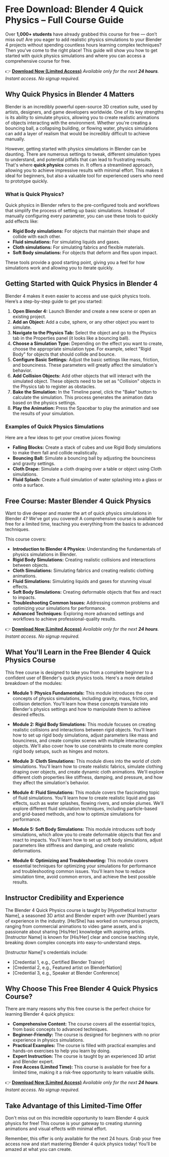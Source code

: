 # Free Download: Blender 4 Quick Physics – Full Course Guide

Over **1,000+ students** have already grabbed this course for free — don’t miss out!
Are you eager to add realistic physics simulations to your Blender 4 projects without spending countless hours learning complex techniques? Then you've come to the right place! This guide will show you how to get started with quick physics simulations and where you can access a comprehensive course for free.

👉 **[Download Now (Limited Access)](https://udemywork.com/blender4-quick-physics)**
_Available only for the next **24 hours**. Instant access. No signup required._

## Why Quick Physics in Blender 4 Matters

Blender is an incredibly powerful open-source 3D creation suite, used by artists, designers, and game developers worldwide. One of its key strengths is its ability to simulate physics, allowing you to create realistic animations of objects interacting with the environment. Whether you're creating a bouncing ball, a collapsing building, or flowing water, physics simulations can add a layer of realism that would be incredibly difficult to achieve manually.

However, getting started with physics simulations in Blender can be daunting. There are numerous settings to tweak, different simulation types to understand, and potential pitfalls that can lead to frustrating results. That's where **quick physics** comes in. It offers a streamlined approach, allowing you to achieve impressive results with minimal effort. This makes it ideal for beginners, but also a valuable tool for experienced users who need to prototype quickly.

### What is Quick Physics?

Quick physics in Blender refers to the pre-configured tools and workflows that simplify the process of setting up basic simulations. Instead of manually configuring every parameter, you can use these tools to quickly add effects like:

*   **Rigid Body simulations:** For objects that maintain their shape and collide with each other.
*   **Fluid simulations:** For simulating liquids and gases.
*   **Cloth simulations:** For simulating fabrics and flexible materials.
*   **Soft Body simulations:** For objects that deform and flex upon impact.

These tools provide a good starting point, giving you a feel for how simulations work and allowing you to iterate quickly.

## Getting Started with Quick Physics in Blender 4

Blender 4 makes it even easier to access and use quick physics tools. Here’s a step-by-step guide to get you started:

1.  **Open Blender 4:** Launch Blender and create a new scene or open an existing project.
2.  **Add an Object:** Add a cube, sphere, or any other object you want to simulate.
3.  **Navigate to the Physics Tab:** Select the object and go to the Physics tab in the Properties panel (it looks like a bouncing ball).
4.  **Choose a Simulation Type:** Depending on the effect you want to create, choose the appropriate simulation type. For example, select "Rigid Body" for objects that should collide and bounce.
5.  **Configure Basic Settings:** Adjust the basic settings like mass, friction, and bounciness. These parameters will greatly affect the simulation's behavior.
6.  **Add Collision Objects:** Add other objects that will interact with the simulated object. These objects need to be set as "Collision" objects in the Physics tab to register as obstacles.
7.  **Bake the Simulation:** In the Timeline panel, click the "Bake" button to calculate the simulation. This process generates the animation data based on the physics settings.
8.  **Play the Animation:** Press the Spacebar to play the animation and see the results of your simulation.

### Examples of Quick Physics Simulations

Here are a few ideas to get your creative juices flowing:

*   **Falling Blocks:** Create a stack of cubes and use Rigid Body simulations to make them fall and collide realistically.
*   **Bouncing Ball:** Simulate a bouncing ball by adjusting the bounciness and gravity settings.
*   **Cloth Drape:** Simulate a cloth draping over a table or object using Cloth simulations.
*   **Fluid Splash:** Create a fluid simulation of water splashing into a glass or onto a surface.

## Free Course: Master Blender 4 Quick Physics

Want to dive deeper and master the art of quick physics simulations in Blender 4? We've got you covered! A comprehensive course is available for free for a limited time, teaching you everything from the basics to advanced techniques.

This course covers:

*   **Introduction to Blender 4 Physics:** Understanding the fundamentals of physics simulations in Blender.
*   **Rigid Body Simulations:** Creating realistic collisions and interactions between objects.
*   **Cloth Simulations:** Simulating fabrics and creating realistic clothing animations.
*   **Fluid Simulations:** Simulating liquids and gases for stunning visual effects.
*   **Soft Body Simulations:** Creating deformable objects that flex and react to impacts.
*   **Troubleshooting Common Issues:** Addressing common problems and optimizing your simulations for performance.
*   **Advanced Techniques:** Exploring more advanced settings and workflows to achieve professional-quality results.

👉 **[Download Now (Limited Access)](https://udemywork.com/blender4-quick-physics)**
_Available only for the next **24 hours**. Instant access. No signup required._

## What You'll Learn in the Free Blender 4 Quick Physics Course

This free course is designed to take you from a complete beginner to a confident user of Blender's quick physics tools. Here's a more detailed breakdown of the modules:

*   **Module 1: Physics Fundamentals:** This module introduces the core concepts of physics simulations, including gravity, mass, friction, and collision detection. You'll learn how these concepts translate into Blender's physics settings and how to manipulate them to achieve desired effects.

*   **Module 2: Rigid Body Simulations:** This module focuses on creating realistic collisions and interactions between rigid objects. You'll learn how to set up rigid body simulations, adjust parameters like mass and bounciness, and create complex scenes with multiple interacting objects. We'll also cover how to use constraints to create more complex rigid body setups, such as hinges and motors.

*   **Module 3: Cloth Simulations:** This module dives into the world of cloth simulations. You'll learn how to create realistic fabrics, simulate clothing draping over objects, and create dynamic cloth animations. We'll explore different cloth properties like stiffness, damping, and pressure, and how they affect the simulation's behavior.

*   **Module 4: Fluid Simulations:** This module covers the fascinating topic of fluid simulations. You'll learn how to create realistic liquid and gas effects, such as water splashes, flowing rivers, and smoke plumes. We'll explore different fluid simulation techniques, including particle-based and grid-based methods, and how to optimize simulations for performance.

*   **Module 5: Soft Body Simulations:** This module introduces soft body simulations, which allow you to create deformable objects that flex and react to impacts. You'll learn how to set up soft body simulations, adjust parameters like stiffness and damping, and create realistic deformations.

*   **Module 6: Optimizing and Troubleshooting:** This module covers essential techniques for optimizing your simulations for performance and troubleshooting common issues. You'll learn how to reduce simulation time, avoid common errors, and achieve the best possible results.

## Instructor Credibility and Experience

The Blender 4 Quick Physics course is taught by [Hypothetical Instructor Name], a seasoned 3D artist and Blender expert with over [Number] years of experience in the industry. [He/She] has worked on numerous projects, ranging from commercial animations to video game assets, and is passionate about sharing [His/Her] knowledge with aspiring artists. [Instructor Name] is known for [His/Her] clear and concise teaching style, breaking down complex concepts into easy-to-understand steps.

[Instructor Name]'s credentials include:

*   [Credential 1, e.g., Certified Blender Trainer]
*   [Credential 2, e.g., Featured artist on BlenderNation]
*   [Credential 3, e.g., Speaker at Blender Conference]

## Why Choose This Free Blender 4 Quick Physics Course?

There are many reasons why this free course is the perfect choice for learning Blender 4 quick physics:

*   **Comprehensive Content:** The course covers all the essential topics, from basic concepts to advanced techniques.
*   **Beginner-Friendly:** The course is designed for beginners with no prior experience in physics simulations.
*   **Practical Examples:** The course is filled with practical examples and hands-on exercises to help you learn by doing.
*   **Expert Instruction:** The course is taught by an experienced 3D artist and Blender expert.
*   **Free Access (Limited Time):** This course is available for free for a limited time, making it a risk-free opportunity to learn valuable skills.

👉 **[Download Now (Limited Access)](https://udemywork.com/blender4-quick-physics)**
_Available only for the next **24 hours**. Instant access. No signup required._

## Take Advantage of this Limited-Time Offer

Don't miss out on this incredible opportunity to learn Blender 4 quick physics for free! This course is your gateway to creating stunning animations and visual effects with minimal effort.

Remember, this offer is only available for the next 24 hours. Grab your free access now and start mastering Blender 4 quick physics today! You'll be amazed at what you can create.
